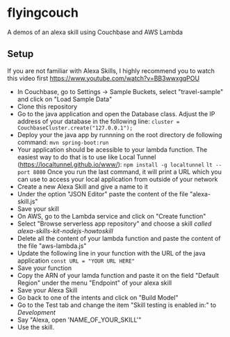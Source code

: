 # flyingcouch

A demos of an alexa skill using Couchbase and AWS Lambda


## Setup

If you are not familiar with Alexa Skills, I highly recommend you to watch this video first https://www.youtube.com/watch?v=BB3wwxgqPOU


* In Couchbase, go to Settings -> Sample Buckets, select "travel-sample" and click on "Load Sample Data"
* Clone this repository
* Go to the java application and open the Database class. Adjust the IP address of your database in the following line:
`cluster = CouchbaseCluster.create("127.0.0.1");`
* Deploy your the java app by runnning on the root directory de following command:
`mvn spring-boot:run`
* Your application should be acessible to your lambda function. The easiest way to do that is to use like Local Tunnel (https://localtunnel.github.io/www/):
`npm install -g localtunnel`
`lt --port 8080`
 Once you run the last command, it will print a URL which you can use to access your local application from outside of your network
* Create a new Alexa Skill and give a name to it
* Under the option "JSON Editor" paste the content of the file "alexa-skill.js"
* Save your skill
* On AWS, go to the Lambda service and click on "Create function"
* Select "Browse serverless app repository" and choose a skill *called alexa-skills-kit-nodejs-howtoskill*
* Delete all the content of your lambda function and paste the content of the file "aws-lambda.js" 
* Update the following line in your function with the URL of the java application
`const URL = "YOUR URL HERE"`
* Save your function
* Copy the ARN of your lamda function and paste it on the field "Default Region" under the menu "Endpoint" of your alexa skill
* Save your Alexa Skill
* Go back to one of the intents and click on "Build Model"
* Go to the Test tab and change the item "Skill testing is enabled in:" to *Development*
* Say "Alexa, open 'NAME_OF_YOUR_SKILL'"
* Use the skill.





